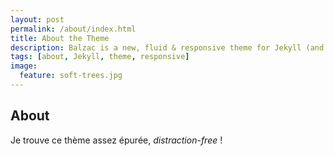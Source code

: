 ```yaml
---
layout: post
permalink: /about/index.html
title: About the Theme
description: Balzac is a new, fluid & responsive theme for Jekyll (and AnchorCMS). It's gloriously beautiful and suited to long form. Built on a SCSS foundation, it's organized and awesome.
tags: [about, Jekyll, theme, responsive]
image:
  feature: soft-trees.jpg
---
```

## About
Je trouve ce thème assez épurée, *distraction-free* !

